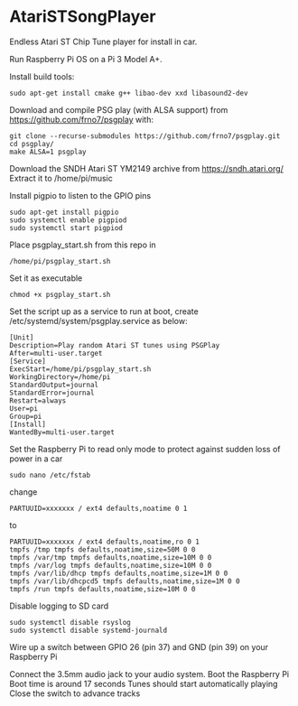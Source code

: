 # AtariSTSongPlayer
Endless Atari ST Chip Tune player for install in car.

Run Raspberry Pi OS on a Pi 3 Model A+.

Install build tools:
```
sudo apt-get install cmake g++ libao-dev xxd libasound2-dev
```

Download and compile PSG play (with ALSA support) from https://github.com/frno7/psgplay with:
```
git clone --recurse-submodules https://github.com/frno7/psgplay.git
cd psgplay/
make ALSA=1 psgplay
```
Download the SNDH Atari ST YM2149 archive from https://sndh.atari.org/
Extract it to /home/pi/music

Install pigpio to listen to the GPIO pins
```
sudo apt-get install pigpio
sudo systemctl enable pigpiod
sudo systemctl start pigpiod
```
Place psgplay_start.sh from this repo in
```
/home/pi/psgplay_start.sh
```
Set it as executable
```
chmod +x psgplay_start.sh
```
Set the script up as a service to run at boot, create /etc/systemd/system/psgplay.service as below:
```
[Unit]
Description=Play random Atari ST tunes using PSGPlay
After=multi-user.target
[Service]
ExecStart=/home/pi/psgplay_start.sh
WorkingDirectory=/home/pi
StandardOutput=journal
StandardError=journal
Restart=always
User=pi
Group=pi
[Install]
WantedBy=multi-user.target
```
Set the Raspberry Pi to read only mode to protect against sudden loss of power in a car
```
sudo nano /etc/fstab
```
change
```
PARTUUID=xxxxxxx / ext4 defaults,noatime 0 1
```
to
```
PARTUUID=xxxxxxx / ext4 defaults,noatime,ro 0 1
tmpfs /tmp tmpfs defaults,noatime,size=50M 0 0
tmpfs /var/tmp tmpfs defaults,noatime,size=10M 0 0
tmpfs /var/log tmpfs defaults,noatime,size=10M 0 0
tmpfs /var/lib/dhcp tmpfs defaults,noatime,size=1M 0 0
tmpfs /var/lib/dhcpcd5 tmpfs defaults,noatime,size=1M 0 0
tmpfs /run tmpfs defaults,noatime,size=10M 0 0
```
Disable logging to SD card
```
sudo systemctl disable rsyslog
sudo systemctl disable systemd-journald
```


Wire up a switch between GPIO 26 (pin 37) and GND (pin 39) on your Raspberry Pi

Connect the 3.5mm audio jack to your audio system.
Boot the Raspberry Pi
Boot time is around 17 seconds
Tunes should start automatically playing
Close the switch to advance tracks
